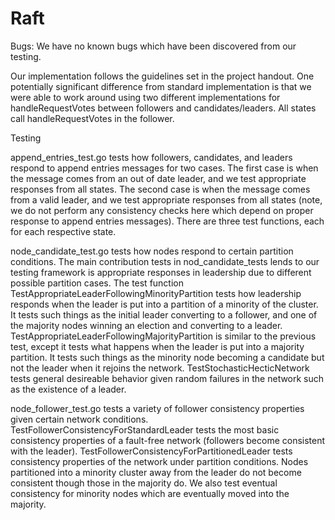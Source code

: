 # Raft

Bugs: We have no known bugs which have been discovered from our testing. 

Our implementation follows the guidelines set in the project handout. One potentially significant difference from standard implementation is that we were able to work around using two different implementations for handleRequestVotes between followers and candidates/leaders. All states call handleRequestVotes in the follower.

Testing

append_entries_test.go tests how followers, candidates, and leaders respond to append entries messages for two cases. The first case is when the message comes from an out of date leader, and we test appropriate responses from all states. The second case is when the message comes from a valid leader, and we test appropriate responses from all states (note, we do not perform any consistency checks here which depend on proper response to append entries messages). There are three test functions, each for each respective state.

node_candidate_test.go tests how nodes respond to certain partition conditions. The main contribution tests in nod_candidate_tests lends to our testing framework is appropriate responses in leadership due to different possible partition cases. The test function TestAppropriateLeaderFollowingMinorityPartition tests how leadership responds when the leader is put into a partition of a minority of the cluster. It tests such things as the initial leader converting to a follower, and one of the majority nodes winning an election and converting to a leader. TestAppropriateLeaderFollowingMajorityPartition is similar to the previous test, except it tests what happens when the leader is put into a majority partition. It tests such things as the minority node becoming a candidate but not the leader when it rejoins the network. TestStochasticHecticNetwork tests general desireable behavior given random failures in the network such as the existence of a leader. 

node_follower_test.go tests a variety of follower consistency properties given certain network conditions. TestFollowerConsistencyForStandardLeader tests the most basic consistency properties of a fault-free network (followers become consistent with the leader). TestFollowerConsistencyForPartitionedLeader tests consistency properties of the network under partition conditions. Nodes partitioned into a minority cluster away from the leader do not become consistent though those in the majority do. We also test eventual consistency for minority nodes which are eventually moved into the majority. 

